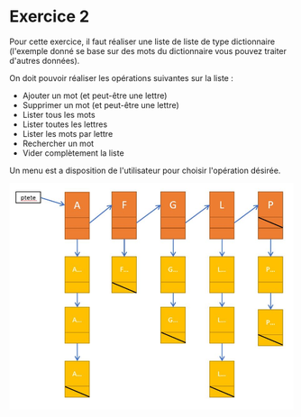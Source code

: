 # Exercice 2

Pour cette exercice, il faut réaliser une liste de liste de type dictionnaire (l'exemple donné se base sur des mots du dictionnaire vous pouvez traiter d'autres données).

On doit pouvoir réaliser les opérations suivantes sur la liste : 
- Ajouter un mot (et peut-être une lettre)
- Supprimer un mot (et peut-être une lettre)
- Lister tous les mots
- Lister toutes les lettres
- Lister les mots par lettre
- Rechercher un mot
- Vider complètement la liste

Un menu est a disposition de l'utilisateur pour choisir l'opération désirée.

![Liste de liste](images/liste_de_liste.jpg)